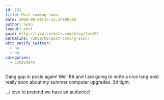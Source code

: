 ```yaml
---
id: 182
title: Post coming soon.
date: 2008-08-09T15:55:37+00:00
author: Sean
layout: post
guid: http://rivalrockets.com/blog/?p=182
permalink: /2008/08/post-coming-soon/
aktt_notify_twitter:
  - no
  - no
categories:
  - Computers
---
```

Dang gap in posts again!  Well Kit and I are going to write a nice long post really soon about my summer computer upgrades. Sit tight.

...I love to pretend we have an audience!